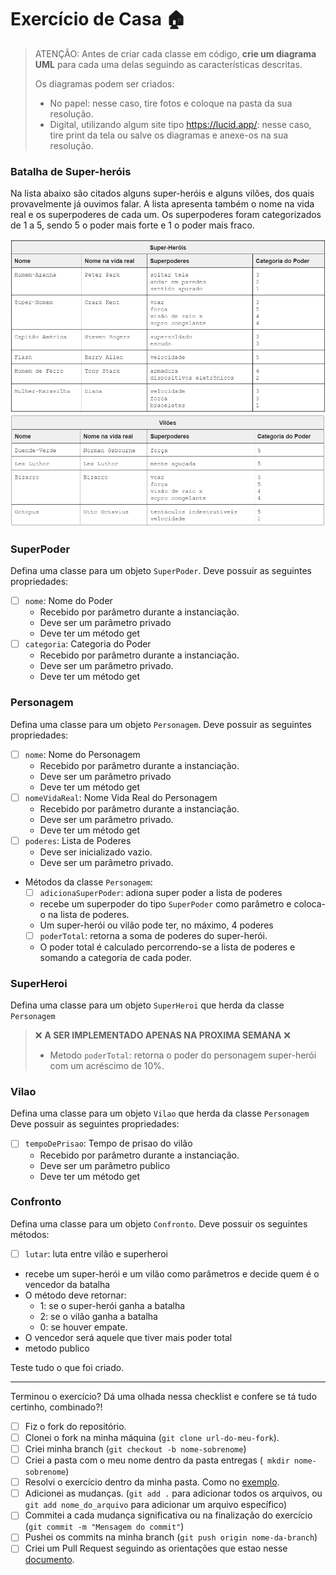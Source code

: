 # Exercício de Casa 🏠 

> ATENÇÃO: Antes de criar cada classe em código, **crie um diagrama UML** para cada uma delas seguindo as características descritas.
>
>Os diagramas podem ser criados:
> - No papel: nesse caso, tire fotos e coloque na pasta da sua resolução.
> - Digital, utilizando algum site tipo https://lucid.app/: nesse caso, tire print da tela ou salve os diagramas e anexe-os na sua resolução.

### Batalha de Super-heróis
Na lista abaixo são citados alguns super-heróis e alguns vilões, dos quais provavelmente já ouvimos falar. A lista apresenta também o nome na vida real e os superpoderes de cada um. Os superpoderes foram categorizados de 1 a 5, sendo 5 o poder mais forte e 1 o poder mais fraco.

![lista herois](../../assets/superherois.png)
![lista viloes](../../assets/viloes.png)

### SuperPoder
Defina uma classe para um objeto `SuperPoder`.
Deve possuir as seguintes propriedades:
- [ ] `nome`: Nome do Poder
  - Recebido por parâmetro durante a instanciação.
  - Deve ser um parâmetro privado
  - Deve ter um método get
- [ ] `categoria`: Categoria do Poder
  - Recebido por parâmetro durante a instanciação.
  - Deve ser um parâmetro privado.
  - Deve ter um método get

### Personagem
Defina uma classe para um objeto `Personagem`.
Deve possuir as seguintes propriedades:
- [ ] `nome`: Nome do Personagem
  - Recebido por parâmetro durante a instanciação.
  - Deve ser um parâmetro privado
  - Deve ter um método get
- [ ] `nomeVidaReal`: Nome Vida Real do Personagem
  - Recebido por parâmetro durante a instanciação.
  - Deve ser um parâmetro privado.
  - Deve ter um método get
- [ ] `poderes`: Lista de Poderes
  - Deve ser inicializado vazio.
  - Deve ser um parâmetro privado.


- Métodos da classe `Personagem`:
  - [ ] `adicionaSuperPoder`: adiona super poder a lista de poderes
   - recebe um superpoder do tipo `SuperPoder` como parâmetro e coloca-o na lista de poderes. 
   - Um super-herói ou vilão pode ter, no máximo, 4 poderes
  - [ ] `poderTotal`: retorna a soma de poderes do super-herói.
   - O poder total é calculado percorrendo-se a lista de poderes e somando a categoria de cada poder.

### SuperHeroi
Defina uma classe para um objeto `SuperHeroi` que herda da classe `Personagem`
>❌ **A SER IMPLEMENTADO APENAS NA PROXIMA SEMANA** ❌
>  - Metodo `poderTotal`: retorna o poder do personagem super-herói com um acréscimo de 10%.

### Vilao
Defina uma classe para um objeto `Vilao` que herda da classe `Personagem`
Deve possuir as seguintes propriedades:
- [ ] `tempoDePrisao`: Tempo de prisao do vilão
  - Recebido por parâmetro durante a instanciação.
  - Deve ser um parâmetro publico
  - Deve ter um método get

### Confronto
Defina uma classe para um objeto `Confronto`.
Deve possuir os seguintes métodos:
 - [ ] `lutar`: luta entre vilão e superheroi
  - recebe um super-herói e um vilão como parâmetros e decide quem é o vencedor da batalha
  - O método deve retornar:
    - 1: se o super-herói ganha a batalha
    - 2: se o vilão ganha a batalha
    - 0: se houver empate.
  - O vencedor será aquele que tiver mais poder total
  - metodo publico


Teste tudo o que foi criado.

---

Terminou o exercício? Dá uma olhada nessa checklist e confere se tá tudo certinho, combinado?!

- [ ] Fiz o fork do repositório.
- [ ] Clonei o fork na minha máquina (`git clone url-do-meu-fork`).
- [ ] Criei minha branch (` git checkout -b nome-sobrenome `)
- [ ] Criei a pasta com o meu nome dentro da pasta entregas (` mkdir nome-sobrenome`)
- [ ] Resolvi o exercício dentro da minha pasta. Como no [exemplo](./entregas/exemplo-nome-sobrenome/).
- [ ] Adicionei as mudanças. (`git add .` para adicionar todos os arquivos, ou `git add nome_do_arquivo` para adicionar um arquivo específico)
- [ ] Commitei a cada mudança significativa ou na finalização do exercício (`git commit -m "Mensagem do commit"`)
- [ ] Pushei os commits na minha branch (`git push origin nome-da-branch`)
- [ ] Criei um Pull Request seguindo as orientações que estao nesse [documento](./instrucoes-pull-request.md).
